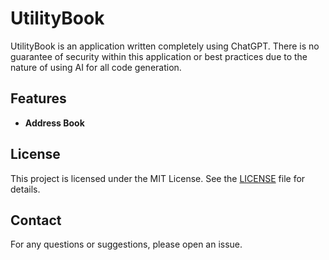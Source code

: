 # UtilityBook

UtilityBook is an application written completely using ChatGPT. There is no guarantee of security within this application or best practices due to the nature of using AI for all code generation.

## Features

- **Address Book**

## License

This project is licensed under the MIT License. See the [LICENSE](LICENSE) file for details.

## Contact

For any questions or suggestions, please open an issue.

